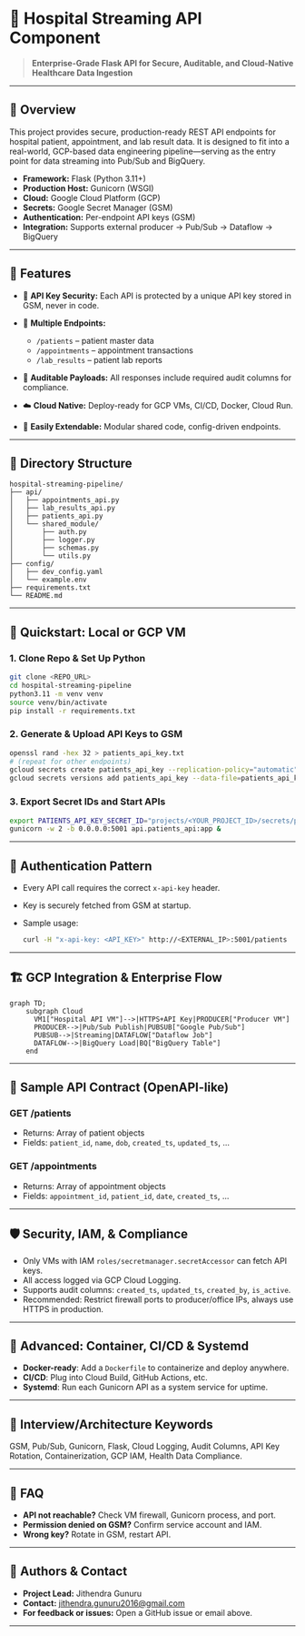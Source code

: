 # 🏥 Hospital Streaming API Component

> **Enterprise-Grade Flask API for Secure, Auditable, and Cloud-Native Healthcare Data Ingestion**

---

## 📌 Overview

This project provides secure, production-ready REST API endpoints for hospital patient, appointment, and lab result data. It is designed to fit into a real-world, GCP-based data engineering pipeline—serving as the entry point for data streaming into Pub/Sub and BigQuery.

* **Framework:** Flask (Python 3.11+)
* **Production Host:** Gunicorn (WSGI)
* **Cloud:** Google Cloud Platform (GCP)
* **Secrets:** Google Secret Manager (GSM)
* **Authentication:** Per-endpoint API keys (GSM)
* **Integration:** Supports external producer → Pub/Sub → Dataflow → BigQuery

---

## 🚀 Features

* 🔐 **API Key Security:** Each API is protected by a unique API key stored in GSM, never in code.
* 🏥 **Multiple Endpoints:**

  * `/patients`  – patient master data
  * `/appointments` – appointment transactions
  * `/lab_results`  – patient lab reports
* 📄 **Auditable Payloads:** All responses include required audit columns for compliance.
* ☁️ **Cloud Native:** Deploy-ready for GCP VMs, CI/CD, Docker, Cloud Run.
* 🔄 **Easily Extendable:** Modular shared code, config-driven endpoints.

---

## 📂 Directory Structure

```
hospital-streaming-pipeline/
├── api/
│   ├── appointments_api.py
│   ├── lab_results_api.py
│   ├── patients_api.py
│   └── shared_module/
│       ├── auth.py
│       ├── logger.py
│       ├── schemas.py
│       └── utils.py
├── config/
│   ├── dev_config.yaml
│   └── example.env
├── requirements.txt
└── README.md
```

---

## 🔧 Quickstart: Local or GCP VM

### 1. **Clone Repo & Set Up Python**

```bash
git clone <REPO_URL>
cd hospital-streaming-pipeline
python3.11 -m venv venv
source venv/bin/activate
pip install -r requirements.txt
```

### 2. **Generate & Upload API Keys to GSM**

```bash
openssl rand -hex 32 > patients_api_key.txt
# (repeat for other endpoints)
gcloud secrets create patients_api_key --replication-policy="automatic"
gcloud secrets versions add patients_api_key --data-file=patients_api_key.txt
```

### 3. **Export Secret IDs and Start APIs**

```bash
export PATIENTS_API_KEY_SECRET_ID="projects/<YOUR_PROJECT_ID>/secrets/patients_api_key/versions/latest"
gunicorn -w 2 -b 0.0.0.0:5001 api.patients_api:app &
```

---

## 🔑 Authentication Pattern

* Every API call requires the correct `x-api-key` header.
* Key is securely fetched from GSM at startup.
* Sample usage:

  ```bash
  curl -H "x-api-key: <API_KEY>" http://<EXTERNAL_IP>:5001/patients
  ```

---

## 🏗️ GCP Integration & Enterprise Flow

```mermaid
graph TD;
    subgraph Cloud
      VM1["Hospital API VM"]-->|HTTPS+API Key|PRODUCER["Producer VM"]
      PRODUCER-->|Pub/Sub Publish|PUBSUB["Google Pub/Sub"]
      PUBSUB-->|Streaming|DATAFLOW["Dataflow Job"]
      DATAFLOW-->|BigQuery Load|BQ["BigQuery Table"]
    end
```

---

## 📑 Sample API Contract (OpenAPI-like)

### **GET /patients**

* Returns: Array of patient objects
* Fields: `patient_id`, `name`, `dob`, `created_ts`, `updated_ts`, ...

### **GET /appointments**

* Returns: Array of appointment objects
* Fields: `appointment_id`, `patient_id`, `date`, `created_ts`, ...

---

## 🛡️ Security, IAM, & Compliance

* Only VMs with IAM `roles/secretmanager.secretAccessor` can fetch API keys.
* All access logged via GCP Cloud Logging.
* Supports audit columns: `created_ts`, `updated_ts`, `created_by`, `is_active`.
* Recommended: Restrict firewall ports to producer/office IPs, always use HTTPS in production.

---

## 🧰 Advanced: Container, CI/CD & Systemd

* **Docker-ready**: Add a `Dockerfile` to containerize and deploy anywhere.
* **CI/CD**: Plug into Cloud Build, GitHub Actions, etc.
* **Systemd**: Run each Gunicorn API as a system service for uptime.

---

## 📝 Interview/Architecture Keywords

GSM, Pub/Sub, Gunicorn, Flask, Cloud Logging, Audit Columns, API Key Rotation, Containerization, GCP IAM, Health Data Compliance.

---

## 🙋 FAQ

* **API not reachable?** Check VM firewall, Gunicorn process, and port.
* **Permission denied on GSM?** Confirm service account and IAM.
* **Wrong key?** Rotate in GSM, restart API.

---

## 📢 Authors & Contact

* **Project Lead:** Jithendra Gunuru
* **Contact:** [jithendra.gunuru2016@gmail.com](mailto:jithendra.gunuru2016@gmail.com)
* **For feedback or issues:** Open a GitHub issue or email above.

---
